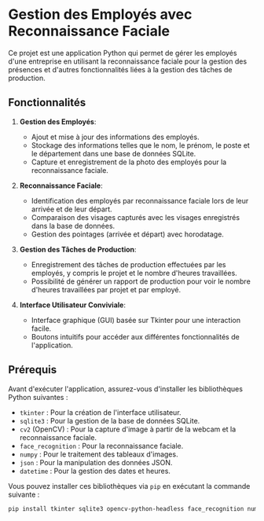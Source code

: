 # Gestion des Employés avec Reconnaissance Faciale

Ce projet est une application Python qui permet de gérer les employés d'une entreprise en utilisant la reconnaissance faciale pour la gestion des présences et d'autres fonctionnalités liées à la gestion des tâches de production.

## Fonctionnalités

1. **Gestion des Employés**:
   - Ajout et mise à jour des informations des employés.
   - Stockage des informations telles que le nom, le prénom, le poste et le département dans une base de données SQLite.
   - Capture et enregistrement de la photo des employés pour la reconnaissance faciale.

2. **Reconnaissance Faciale**:
   - Identification des employés par reconnaissance faciale lors de leur arrivée et de leur départ.
   - Comparaison des visages capturés avec les visages enregistrés dans la base de données.
   - Gestion des pointages (arrivée et départ) avec horodatage.

3. **Gestion des Tâches de Production**:
   - Enregistrement des tâches de production effectuées par les employés, y compris le projet et le nombre d'heures travaillées.
   - Possibilité de générer un rapport de production pour voir le nombre d'heures travaillées par projet et par employé.

4. **Interface Utilisateur Conviviale**:
   - Interface graphique (GUI) basée sur Tkinter pour une interaction facile.
   - Boutons intuitifs pour accéder aux différentes fonctionnalités de l'application.

## Prérequis

Avant d'exécuter l'application, assurez-vous d'installer les bibliothèques Python suivantes :

- `tkinter` : Pour la création de l'interface utilisateur.
- `sqlite3` : Pour la gestion de la base de données SQLite.
- `cv2` (OpenCV) : Pour la capture d'image à partir de la webcam et la reconnaissance faciale.
- `face_recognition` : Pour la reconnaissance faciale.
- `numpy` : Pour le traitement des tableaux d'images.
- `json` : Pour la manipulation des données JSON.
- `datetime` : Pour la gestion des dates et heures.

Vous pouvez installer ces bibliothèques via `pip` en exécutant la commande suivante :
```bash
pip install tkinter sqlite3 opencv-python-headless face_recognition numpy
